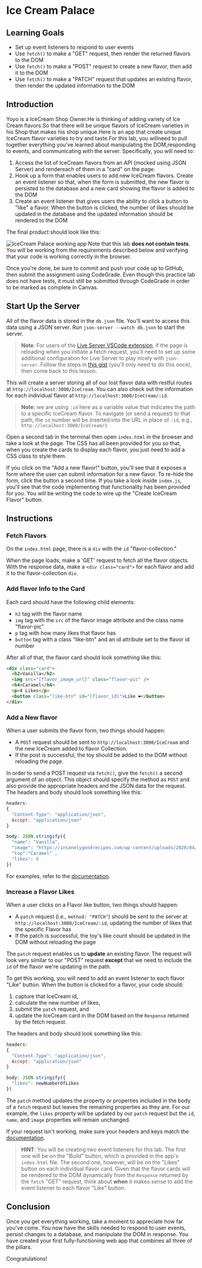# Ice Cream Palace

## Learning Goals

- Set up event listeners to respond to user events
- Use `fetch()` to make a "GET" request, then render the returned flavors to the
  DOM
- Use `fetch()` to make a "POST" request to create a new flavor, then add it to the
  DOM
- Use `fetch()` to make a "PATCH" request that updates an existing flavor, then
  render the updated information to the DOM

## Introduction

Yoyo is a IceCream Shop Owner.He is thinking of adding variety of Ice Cream flavors.So that there will be unique flavors of IceCream varieties in his Shop that makes his shop unique.Here is an app that create unique IceCream flavor varieties to try and taste.For this lab, you willneed to pull together everything you've learned about manipulating the DOM,responding to events, and communicating with the server. Specifically, you will need to:

1. Access the list of IceCream flavors from an API (mocked using JSON Server)
   and rendereach of them in a "card" on the page.
2. Hook up a form that enables users to add new IceCream flavors. Create an event
   listener so that, when the form is submitted, the new flavor is persisted to the database and a new card showing the flavor is added to the DOM
3. Create an event listener that gives users the ability to click a button to
   "like" a flavor. When the button is clicked, the number of likes should be
   updated in the database and the updated information should be rendered to the
   DOM

The final product should look like this:

![IceCream Palace working app](https://neethupathi.github.io/phase-1-Project/)
Note that this lab **does not contain tests**. You will be working from the
requirements described below and verifying that your code is working correctly
in the browser.

Once you're done, be sure to commit and push your code up to GitHub, then submit
the assignment using CodeGrade. Even though this practice lab does not have
tests, it must still be submitted through CodeGrade in order to be marked as
complete in Canvas.

## Start Up the Server

All of the flavor data is stored in the `db.json` file. You'll want to access this
data using a JSON server. Run `json-server --watch db.json` to start the server.

> **Note**: For users of the [Live Server VSCode extension][live-server], if the
> page is reloading when you initiate a fetch request, you'll need to set up
> some additional configuration for Live Server to play nicely with
> `json-server`. Follow the steps in [this gist][live-server settings] (you'll
> only need to do this once), then come back to this lesson.

[live-server]:
  https://marketplace.visualstudio.com/items?itemName=ritwickdey.LiveServer
[live-server settings]:
  https://gist.github.com/ihollander/cc5f36c6447d15dea6a16f68d82aacf7

This will create a server storing all of our lost flavor data with restful routes
at `http://localhost:3000/IceCream`. You can also check out the information for each
individual flavor at `http://localhost:3000/IceCream/:id`.

> **Note:** we are using `:id` here as a variable value that indicates the path
> to a specific IceCream flavor. To navigate (or send a request) to that path, the `id`
> number will be inserted into the URL in place of `:id`, e.g.,
> `http://localhost:3000/IceCream/1`

Open a second tab in the terminal then open `index.html` in the browser and take
a look at the page. The CSS has all been provided for you so that, when you
create the cards to display each flavor, you just need to add a CSS class to style
them.

If you click on the "Add a new flavor!" button, you'll see that it exposes a form
where the user can submit information for a new flavor. To re-hide the form, click
the button a second time. If you take a look inside `index.js`, you'll see that
the code implementing that functionality has been provided for you. You will be
writing the code to wire up the "Create IceCream Flavor" button.

## Instructions

### Fetch Flavors

On the `index.html` page, there is a `div` with the `id` "flavor-collection."

When the page loads, make a 'GET' request to fetch all the flavor objects. With the
response data, make a `<div class="card">` for each flavor and add it to the
flavor-collection `div`.

### Add flavor Info to the Card

Each card should have the following child elements:

- `h2` tag with the flavor name
- `img` tag with the `src` of the flavor image attribute and the class name
  "flavor-pic"
- `p` tag with how many likes that flavor has
- `button` tag with a class "like-btn" and an id attribute set to the flavor id
  number

After all of that, the flavor card should look something like this:

```html
<div class="card">
  <h2>Vanilla</h2>
  <img src="[flavor_image_url]" class="flavor-pic" />
  <h4>Caramel</h4>
  <p>4 Likes</p>
  <button class="like-btn" id="[flavor_id]">Like ❤️</button>
</div>
```

### Add a New flavor

When a user submits the flavor form, two things should happen:

- A `POST` request should be sent to `http://localhost:3000/IceCream` and the new
  IceCream added to flavor Collection.
- If the post is successful, the toy should be added to the DOM without
  reloading the page.

In order to send a POST request via `fetch()`, give the `fetch()` a second
argument of an object. This object should specify the method as `POST` and also
provide the appropriate headers and the JSON data for the request. The headers
and body should look something like this:

```js
headers:
{
  "Content-Type": "application/json",
  Accept: "application/json"
}

body: JSON.stringify({
  "name": "Vanilla",
  "image": "https://insanelygoodrecipes.com/wp-content/uploads/2020/04/Ice-Creamwebp",
  "top":"Caramel" ,
  "likes": 0
})
```

For examples, refer to the [documentation][fetch docs].

### Increase a Flavor Likes

When a user clicks on a Flavor like button, two things should happen:

- A `patch` request (i.e., `method: "PATCH"`) should be sent to the server at
  `http://localhost:3000/IceCream/:id`, updating the number of likes that the
  specific Flavor has
- If the patch is successful, the toy's like count should be updated in the DOM
  without reloading the page

The `patch` request enables us to **update** an existing flavor. The request will
look very similar to our "POST" request **except** that we need to include the
`id` of the flavor we're updating in the path.

To get this working, you will need to add an event listener to each flavor "Like"
button. When the button is clicked for a flavor, your code should:

1. capture that IceCream id,
2. calculate the new number of likes,
3. submit the `patch` request, and
4. update the IceCream card in the DOM based on the `Response` returned by the
   fetch request.

The headers and body should look something like this:

```js
headers:
{
  "Content-Type": "application/json",
  Accept: "application/json"
}

body: JSON.stringify({
  "likes": newNumberOfLikes
})
```

The `patch` method updates the property or properties included in the body of a
`fetch` request but leaves the remaining properties as they are. For our
example, the `likes` property will be updated by our `patch` request but the
`id`, `name`, and `image` properties will remain unchanged.

If your request isn't working, make sure your headers and keys match the
[documentation][fetch docs].

> **HINT**: You will be creating two event listeners for this lab. The first one
> will be on the "Build" button, which is provided in the app's
> `index.html` file. The second one, however, will be on the "Likes" button on
> each individual flavor card. Given that the flavor cards will be rendered to the DOM
> dynamically from the `Response` returned by the `fetch` "GET" request, think
> about **when** it makes sense to add the event listener to each flavor "Like"
> button.

## Conclusion

Once you get everything working, take a moment to appreciate how far you've
come. You now have the skills needed to respond to user events, persist changes
to a database, and manipulate the DOM in response. You have created your first
fully-functioning web app that combines all three of the pillars.

Congratulations!

[fetch docs]:
  https://developer.mozilla.org/en-US/docs/Web/API/Fetch_API/Using_Fetch#Supplying_request_options
